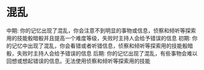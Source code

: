 # 混乱

中期: 你的记忆出现了混乱，你会注意不到明显的事物或信息，侦察和倾听等探索用的技能骰暗骰并且提高一个难度等级，失败时主持人会给予错误的信息
初期: 你的记忆中出现了混乱，你会看错或者听错信息，侦察和倾听等探索用的技能骰暗骰，失败时主持人会给予错误的信息
后期: 你的记忆出现了混乱，有些事物会难以回想或想起错误的信息。无法使用侦察和倾听等探索用的技能